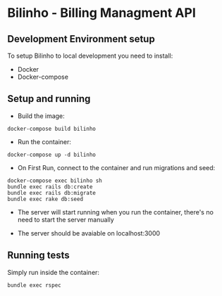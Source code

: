 # Bilinho - Billing Managment API

## Development Environment setup

To setup Bilinho to local development you need to install:

  * Docker
  * Docker-compose

## Setup and running

* Build the image:
```shell
docker-compose build bilinho
```
* Run the container:
```shell
docker-compose up -d bilinho
```
* On First Run, connect to the container and run migrations and seed:
```shell
docker-compose exec bilinho sh
bundle exec rails db:create
bundle exec rails db:migrate
bundle exec rake db:seed
```
* The server will start running when you run the container, there's no need to start the server manually

* The server should be avaiable on localhost:3000

## Running tests
Simply run inside the container:
```shell
bundle exec rspec
```
